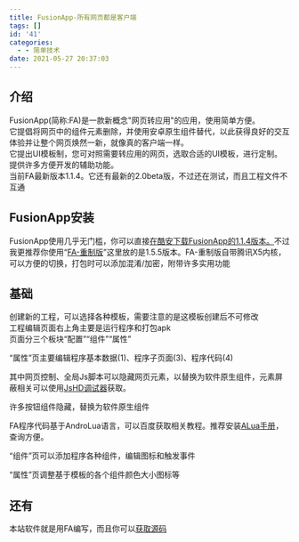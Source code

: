 ```yaml
---
title: FusionApp-所有网页都是客户端
tags: []
id: '41'
categories:
  - - 简单技术
date: 2021-05-27 20:37:03
---
```


## 介绍

FusionApp(简称:FA)是一款新概念"网页转应用"的应用，使用简单方便。  
它提倡将网页中的组件元素删除，并使用安卓原生组件替代，以此获得良好的交互体验并让整个网页焕然一新，就像真的客户端一样。  
它提出UI模板制，您可对照需要转应用的网页，选取合适的UI模板，进行定制。提供许多方便开发的辅助功能。  
当前FA最新版本1.1.4。它还有最新的2.0beta版，不过还在测试，而且工程文件不互通

## FusionApp安装

FusionApp使用几乎无门槛，你可以直接[在酷安下载FusionApp的1.1.4版本。](https://www.coolapk.com/apk/cn.coldsong.fusionapp)不过我更推荐你使用“[FA-重制版](https://wwe.lanzoui.com/iVG4hpimc7e)”这里放的是1.5.5版本。FA-重制版自带腾讯X5内核，可以方便的切换，打包时可以添加混淆/加密，附带许多实用功能

## 基础

创建新的工程，可以选择各种模板，需要注意的是这模板创建后不可修改  
工程编辑页面右上角主要是运行程序和打包apk  
页面分三个板块“配置”“组件”“属性”

“属性”页主要编辑程序基本数据(1)、程序子页面(3)、程序代码(4)

其中网页控制、全局Js脚本可以隐藏网页元素，以替换为软件原生组件，元素屏蔽相关可以使用[JsHD调试器](https://www.coolapk.com/apk/com.Yyge.JsHD)获取。

许多按钮组件隐藏，替换为软件原生组件

FA程序代码基于AndroLua语言，可以百度获取相关教程。推荐安装[ALua手册](https://wwe.lanzoui.com/ieEYVping7e)，查询方便。

“组件”页可以添加程序各种组件，编辑图标和触发事件

“属性”页调整基于模板的各个组件颜色大小图标等

## 还有

本站软件就是用FA编写，而且你可以[获取源码](https://www.jiecs.xyz/index.php/app.html)